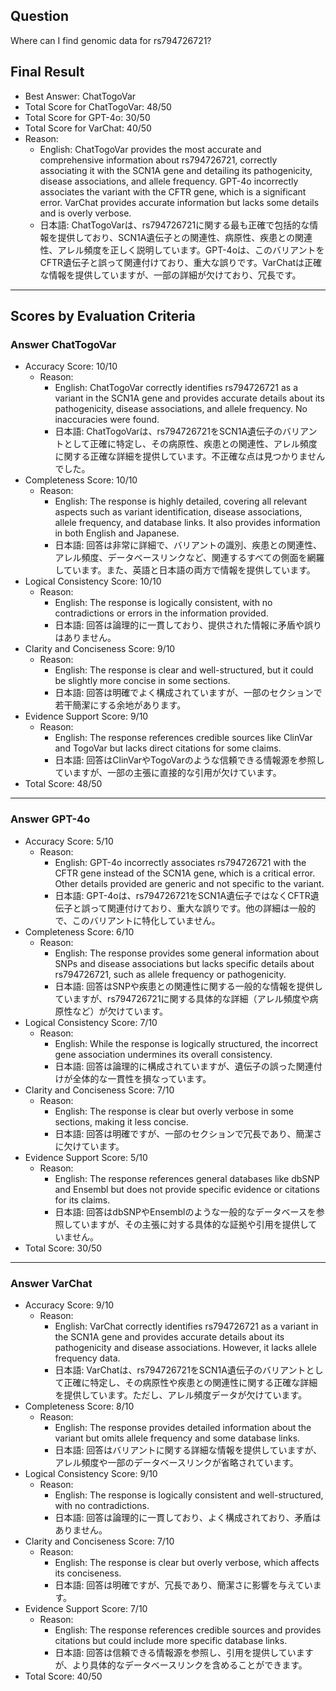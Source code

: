 ## Question

Where can I find genomic data for rs794726721?

## Final Result

- Best Answer: ChatTogoVar
- Total Score for ChatTogoVar: 48/50
- Total Score for GPT-4o: 30/50
- Total Score for VarChat: 40/50
- Reason:
  - English: ChatTogoVar provides the most accurate and comprehensive information about rs794726721, correctly associating it with the SCN1A gene and detailing its pathogenicity, disease associations, and allele frequency. GPT-4o incorrectly associates the variant with the CFTR gene, which is a significant error. VarChat provides accurate information but lacks some details and is overly verbose.
  - 日本語: ChatTogoVarは、rs794726721に関する最も正確で包括的な情報を提供しており、SCN1A遺伝子との関連性、病原性、疾患との関連性、アレル頻度を正しく説明しています。GPT-4oは、このバリアントをCFTR遺伝子と誤って関連付けており、重大な誤りです。VarChatは正確な情報を提供していますが、一部の詳細が欠けており、冗長です。

---

## Scores by Evaluation Criteria

### Answer ChatTogoVar
- Accuracy Score: 10/10
  - Reason: 
    - English: ChatTogoVar correctly identifies rs794726721 as a variant in the SCN1A gene and provides accurate details about its pathogenicity, disease associations, and allele frequency. No inaccuracies were found.
    - 日本語: ChatTogoVarは、rs794726721をSCN1A遺伝子のバリアントとして正確に特定し、その病原性、疾患との関連性、アレル頻度に関する正確な詳細を提供しています。不正確な点は見つかりませんでした。
- Completeness Score: 10/10
  - Reason: 
    - English: The response is highly detailed, covering all relevant aspects such as variant identification, disease associations, allele frequency, and database links. It also provides information in both English and Japanese.
    - 日本語: 回答は非常に詳細で、バリアントの識別、疾患との関連性、アレル頻度、データベースリンクなど、関連するすべての側面を網羅しています。また、英語と日本語の両方で情報を提供しています。
- Logical Consistency Score: 10/10
  - Reason: 
    - English: The response is logically consistent, with no contradictions or errors in the information provided.
    - 日本語: 回答は論理的に一貫しており、提供された情報に矛盾や誤りはありません。
- Clarity and Conciseness Score: 9/10
  - Reason: 
    - English: The response is clear and well-structured, but it could be slightly more concise in some sections.
    - 日本語: 回答は明確でよく構成されていますが、一部のセクションで若干簡潔にする余地があります。
- Evidence Support Score: 9/10
  - Reason: 
    - English: The response references credible sources like ClinVar and TogoVar but lacks direct citations for some claims.
    - 日本語: 回答はClinVarやTogoVarのような信頼できる情報源を参照していますが、一部の主張に直接的な引用が欠けています。
- Total Score: 48/50

---

### Answer GPT-4o
- Accuracy Score: 5/10
  - Reason: 
    - English: GPT-4o incorrectly associates rs794726721 with the CFTR gene instead of the SCN1A gene, which is a critical error. Other details provided are generic and not specific to the variant.
    - 日本語: GPT-4oは、rs794726721をSCN1A遺伝子ではなくCFTR遺伝子と誤って関連付けており、重大な誤りです。他の詳細は一般的で、このバリアントに特化していません。
- Completeness Score: 6/10
  - Reason: 
    - English: The response provides some general information about SNPs and disease associations but lacks specific details about rs794726721, such as allele frequency or pathogenicity.
    - 日本語: 回答はSNPや疾患との関連性に関する一般的な情報を提供していますが、rs794726721に関する具体的な詳細（アレル頻度や病原性など）が欠けています。
- Logical Consistency Score: 7/10
  - Reason: 
    - English: While the response is logically structured, the incorrect gene association undermines its overall consistency.
    - 日本語: 回答は論理的に構成されていますが、遺伝子の誤った関連付けが全体的な一貫性を損なっています。
- Clarity and Conciseness Score: 7/10
  - Reason: 
    - English: The response is clear but overly verbose in some sections, making it less concise.
    - 日本語: 回答は明確ですが、一部のセクションで冗長であり、簡潔さに欠けています。
- Evidence Support Score: 5/10
  - Reason: 
    - English: The response references general databases like dbSNP and Ensembl but does not provide specific evidence or citations for its claims.
    - 日本語: 回答はdbSNPやEnsemblのような一般的なデータベースを参照していますが、その主張に対する具体的な証拠や引用を提供していません。
- Total Score: 30/50

---

### Answer VarChat
- Accuracy Score: 9/10
  - Reason: 
    - English: VarChat correctly identifies rs794726721 as a variant in the SCN1A gene and provides accurate details about its pathogenicity and disease associations. However, it lacks allele frequency data.
    - 日本語: VarChatは、rs794726721をSCN1A遺伝子のバリアントとして正確に特定し、その病原性や疾患との関連性に関する正確な詳細を提供しています。ただし、アレル頻度データが欠けています。
- Completeness Score: 8/10
  - Reason: 
    - English: The response provides detailed information about the variant but omits allele frequency and some database links.
    - 日本語: 回答はバリアントに関する詳細な情報を提供していますが、アレル頻度や一部のデータベースリンクが省略されています。
- Logical Consistency Score: 9/10
  - Reason: 
    - English: The response is logically consistent and well-structured, with no contradictions.
    - 日本語: 回答は論理的に一貫しており、よく構成されており、矛盾はありません。
- Clarity and Conciseness Score: 7/10
  - Reason: 
    - English: The response is clear but overly verbose, which affects its conciseness.
    - 日本語: 回答は明確ですが、冗長であり、簡潔さに影響を与えています。
- Evidence Support Score: 7/10
  - Reason: 
    - English: The response references credible sources and provides citations but could include more specific database links.
    - 日本語: 回答は信頼できる情報源を参照し、引用を提供していますが、より具体的なデータベースリンクを含めることができます。
- Total Score: 40/50